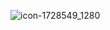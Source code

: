 

![icon-1728549_1280](https://user-images.githubusercontent.com/110124745/197053684-d312f86b-6fd8-4419-8941-1b87024ab366.jpeg)
